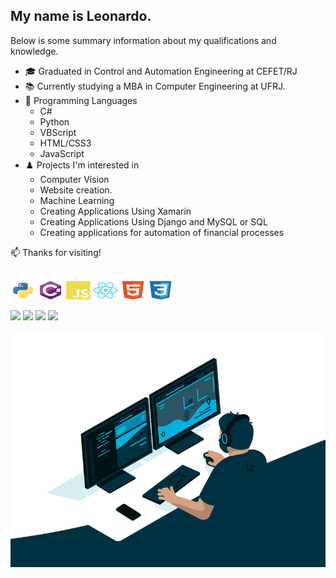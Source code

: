 My name is Leonardo. 
-----------------------------------
Below is some summary information about my qualifications and knowledge.

<div>
  <ul>
    <li> 🎓 Graduated in Control and Automation Engineering at CEFET/RJ </li>
    <li> 📚  Currently studying a MBA in Computer Engineering at UFRJ. </li>
     <li> 🎯 Programming Languages 
       <ul>        
         <li>  C# </li>
         <li>  Python </li>
         <li>  VBScript </li>
         <li>  HTML/CSS3 </li>
        <li>  JavaScript </li>    
      </ul>
    </li>
    <li> ♟️ Projects I'm interested in 
      <ul>        
         <li>  Computer Vision </li>
         <li>  Website creation. </li>  
         <li>  Machine Learning </li>
         <li>  Creating Applications Using Xamarin </li>        
         <li>  Creating Applications Using Django and MySQL or SQL</li>                 
        <li>  Creating applications for automation of financial processes </li>
      </ul>
    </li>
</div>
  
📫 Thanks for visiting!

<div style="display: inline_block"><br>
  <img align="center" alt="Leo-Python" height="30" width="40" src="https://raw.githubusercontent.com/devicons/devicon/master/icons/python/python-original.svg">
  <img align="center" alt="Leo-Csharp" height="30" width="40" src="https://raw.githubusercontent.com/devicons/devicon/master/icons/csharp/csharp-original.svg">
  <img align="center" alt="Leo-Js" height="30" width="40" src="https://raw.githubusercontent.com/devicons/devicon/master/icons/javascript/javascript-plain.svg">
  <img align="center" alt="Leo-React" height="30" width="40" src="https://raw.githubusercontent.com/devicons/devicon/master/icons/react/react-original.svg">
  <img align="center" alt="Leo-HTML" height="30" width="40" src="https://raw.githubusercontent.com/devicons/devicon/master/icons/html5/html5-original.svg">
  <img align="center" alt="Leo-CSS" height="30" width="40" src="https://raw.githubusercontent.com/devicons/devicon/master/icons/css3/css3-original.svg">  
</div>
<br>
    
 
<div> 
  <a href="https://instagram.com/leonardo.antunes.54" target="_blank"><img src="https://img.shields.io/badge/-Instagram-%23E4405F?style=for-the-badge&logo=instagram&logoColor=white" target="_blank"></a>
  <a href = "mailto:antunesleonardo12@gmail.com"><img src="https://img.shields.io/badge/-Gmail-%23333?style=for-the-badge&logo=gmail&logoColor=white" target="_blank"></a>
  <a href="https://www.linkedin.com/in/leonardo-antunes-dos-santos-b37372a7" target="_blank"><img src="https://img.shields.io/badge/-LinkedIn-%230077B5?style=for-the-badge&logo=linkedin&logoColor=white" target="_blank"></a>  
   <a href="https://api.whatsapp.com/send?phone=+55021997007066" target="_blank"><img src="https://img.shields.io/badge/WhatsApp-25D366?style=for-the-badge&logo=whatsapp&logoColor=white" target="_blank"></a>   
</div>
  
<a target="_blank"><img src="https://github.com/Antunes1993/Antunes1993/blob/main/code.gif" target="_blank"></a>  
  
  
